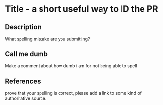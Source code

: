 # Title - a short useful way to ID the PR

## Description
What spelling mistake are you submitting?

## Call me dumb
Make a comment about how dumb i am for not being able to spell

## References
prove that your spelling is correct, please add a link to some kind of authoritative source.

